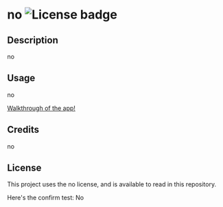 # no ![License badge](https://img.shields.io/badge/License-MIT-blue)

## Description

no

## Usage

no

[Walkthrough of the app!](no)

## Credits

no

## License

This project uses the no license, and is available to read in this repository.

Here's the confirm test: No